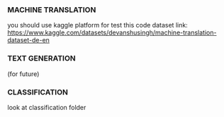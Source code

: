 ### MACHINE TRANSLATION
you should use kaggle platform for test this code
dataset link: https://www.kaggle.com/datasets/devanshusingh/machine-translation-dataset-de-en
### TEXT GENERATION
  (for future)
### CLASSIFICATION
look at classification folder

  
